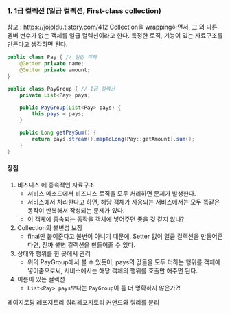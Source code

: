 ### 1. 1급 컬렉션 (일급 컬렉션, First-class collection)
참고 : https://jojoldu.tistory.com/412
Collection을 wrapping하면서, 그 외 다른 멤버 변수가 없는 객체를 일급 컬렉션이라고 한다.
특정한 로직, 기능이 있는 자료구조를 만든다고 생각하면 된다.
```java
public class Pay { // 일반 객체
	@Getter private name;
	@Getter private amount;
}

public class PayGroup { // 1급 컬렉션
	private List<Pay> pays;

	public PayGroup(List<Pay> pays) {
		this.pays = pays;
	}

	public Long getPaySum() {
		return pays.stream().mapToLong(Pay::getAmount).sum();
	}
}
```
#### 장점
1. 비즈니스 에 종속적인 자료구조
	- 서비스 메소드에서 비즈니스 로직을 모두 처리하면 문제가 발생한다.
	- 서비스에서 처리한다고 하면, 해당 객체가 사용되는 서비스에서는 모두 똑같은 동작이 반복해서 작성되는 문제가 있다.
	- 이 객체에 종속되는 동작을 객체에 넣어주면 좋을 것 같지 않나?
2.  Collection의 불변성 보장
	-  final만 붙여준다고 불변이 아니기 때문에, Setter 없이 일급 컬렉션을 만들어준다면, 진짜 불변 컬렉션을 만들어줄 수 있다.
3. 상태와 행위를 한 곳에서 관리
	- 위의 PayGroup에서 볼 수 있듯이, pays의 값들을 모두 더하는 행위를 객체에 넣어줌으로써, 서비스에서는 해당 객체의 행위를 호출만 해주면 된다.
4. 이름이 있는 컬렉션
	- `List<Pay> pays`보다는 `PayGroup`이 좀 더 명확하지 않은가?!

레이지로딩
레포지토리 쿼리레포지토리
커맨드와 쿼리를 분리